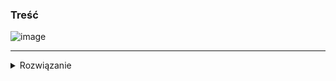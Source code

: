 ### Treść
![image](https://user-images.githubusercontent.com/11476062/62622721-4f798700-b91f-11e9-8a0c-d7a72cb28022.png)

------
<details><summary>Rozwiązanie</summary>
<p>
    
Ładny dowód pokazujący, że log(n) nie ogranicza drzew fibonacciego


![image](https://user-images.githubusercontent.com/11476062/63282943-3aeaa680-c2b0-11e9-9dd3-62ffdaef5093.png)


źródło: http://theory.stanford.edu/~trevisan/w4231/fall99/handouts/sol3.pdf
